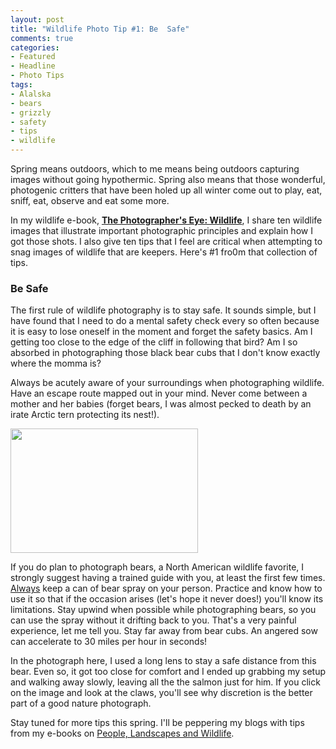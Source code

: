 ```yaml
---
layout: post
title: "Wildlife Photo Tip #1: Be  Safe"
comments: true
categories:
- Featured
- Headline
- Photo Tips
tags:
- Alalska
- bears
- grizzly
- safety
- tips
- wildlife
---
```

Spring means outdoors, which to me means being outdoors capturing images without going hypothermic. Spring also means that those wonderful, photogenic critters that have been holed up all winter come out to play, eat, sniff, eat, observe and eat some more.

In my wildlife e-book, <a href="http://shop.lesterpickerphoto.com/"><strong>The Photographer's Eye: Wildlife</strong></a>, I share ten wildlife images that illustrate important photographic principles and explain how I got those shots. I also give ten tips that I feel are critical when attempting to snag images of wildlife that are keepers. Here's #1 fro0m that collection of tips.
<h3>Be Safe</h3>
The first rule of wildlife photography is to stay safe. It sounds simple, but I have found that I need to do a mental safety check every so often because it is easy to lose oneself in the moment and forget the safety basics. Am I getting too close to the edge of the cliff in following that bird? Am I so absorbed in photographing those black bear cubs that I don't know exactly where the momma is?

Always be acutely aware of your surroundings when photographing wildlife. Have an escape route mapped out in your mind. Never come between a mother and her babies (forget bears, I was almost pecked to death by an irate Arctic tern protecting its nest!).

<a href="http://blog.lesterpickerphoto.com/wp-content/uploads/2013/04/LAP_5261-Edit.jpg"><img class="size-medium wp-image-2697" title="Gone Fishing" src="http://blog.lesterpickerphoto.com/wp-content/uploads/2013/04/LAP_5261-Edit-300x199.jpg" alt="" width="300" height="199" /></a>

If you do plan to photograph bears, a North American wildlife favorite, I strongly suggest having a trained guide with you, at least the first few times. <span style="text-decoration: underline;">Always</span> keep a can of bear spray on your person. Practice and know how to use it so that if the occasion arises (let's hope it never does!) you'll know its limitations. Stay upwind when possible while photographing bears, so you can use the spray without it drifting back to you. That's a very painful experience, let me tell you. Stay far away from bear cubs. An angered sow can accelerate to 30 miles per hour in seconds!

In the photograph here, I used a long lens to stay a safe distance from this bear. Even so, it got too close for comfort and I ended up grabbing my setup and walking away slowly, leaving all the the salmon just for him. If you click on the image and look at the claws, you'll see why discretion is the better part of a good nature photograph.

Stay tuned for more tips this spring. I'll be peppering my blogs with tips from my e-books on <a href="http://shop.lesterpickerphoto.com/">People, Landscapes and Wildlife</a>.

&nbsp;